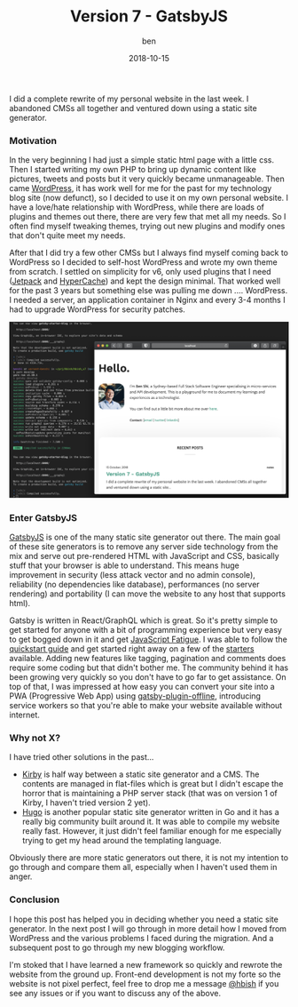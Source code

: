 ﻿---
title: Version 7 - GatsbyJS
author: ben
type: post
date: 2018-10-15
url: /version-7-gatsbyjs/
categories:
  - notes
tags:
  - gatsbyjs
  - cms
  - wordpress
  - blog
---

I did a complete rewrite of my personal website in the last week. I abandoned CMSs all together and ventured down using a static site generator.

### Motivation
In the very beginning I had just a simple static html page with a little css. Then I started writing my own PHP to bring up dynamic content like pictures, tweets and posts but it very quickly became unmanageable. Then came [WordPress](https://wordpress.org/), it has work well for me for the past for my technology blog site (now defunct), so I decided to use it on my own personal website. I have a love/hate relationship with WordPress, while there are loads of plugins and themes out there, there are very few that met all my needs.  So I often find myself tweaking themes, trying out new plugins and modify ones that don't quite meet my needs. 

After that I did try a few other CMSs but I always find myself coming back to WordPress so I decided to self-host WordPress and wrote my own theme from scratch. I settled on simplicity for v6, only used plugins that I need ([Jetpack](https://wordpress.org/plugins/jetpack/) and [HyperCache](https://wordpress.org/plugins/hyper-cache/)) and kept the design minimal. That worked well for the past 3 years but something else was pulling me down .... WordPress. I needed a server, an application container in Nginx and every 3-4 months I had to upgrade WordPress for security patches. 

![Gatsby Development](gatsby-development.png)

### Enter GatsbyJS
[GatsbyJS](https://www.gatsbyjs.org/) is one of the many static site generator out there. The main goal of these site generators is to remove any server side technology from the mix and serve out pre-rendered HTML with JavaScript and CSS, basically stuff that your browser is able to understand. This means huge improvement in security (less attack vector and no admin console), reliability (no dependencies like database), performances (no server rendering) and portability (I can move the website to any host that supports html).

Gatsby is written in React/GraphQL which is great. So it's pretty simple to get started for anyone with a bit of programming experience but very easy to get bogged down in it and get [JavaScript Fatigue](https://medium.com/@ericclemmons/javascript-fatigue-48d4011b6fc4). I was able to follow the [quickstart guide](https://www.gatsbyjs.org/docs/) and get started right away on a few of the [starters](https://www.gatsbyjs.org/starters/) available. Adding new features like tagging, pagination and comments does require some coding but that didn't bother me. The community behind it has been growing very quickly so you don't have to go far to get assistance. On top of that, I was impressed at how easy you can convert your site into a PWA (Progressive Web App) using [gatsby-plugin-offline](https://www.gatsbyjs.org/packages/gatsby-plugin-offline/?no-cache=1), introducing service workers so that you're able to make your website available without internet.

### Why not X?
I have tried other solutions in the past...

* [Kirby](https://getkirby.com/) is half way between a static site generator and a CMS. The contents are managed in flat-files which is great but I didn't escape the horror that is maintaining a PHP server stack (that was on version 1 of Kirby, I haven't tried version 2 yet).
* [Hugo](https://gohugo.io/) is another popular static site generator written in Go and it has a really big community built around it. It was able to compile my website really fast. However, it just didn't feel familiar enough for me especially trying to get my head around the templating language.

Obviously there are more static generators out there, it is not my intention to go through and compare them all, especially when I haven't used them in anger. 

### Conclusion
I hope this post has helped you in deciding whether you need a static site generator. In the next post I will go through in more detail how I moved from WordPress and the various problems I faced during the migration. And a subsequent post to go through my new blogging workflow.

I'm stoked that I have learned a new framework so quickly and rewrote the website from the ground up. Front-end development is not my forte so the website is not pixel perfect, feel free to drop me a message [@hbish](https://twitter.com/hbish) if you see any issues or if you want to discuss any of the above.

